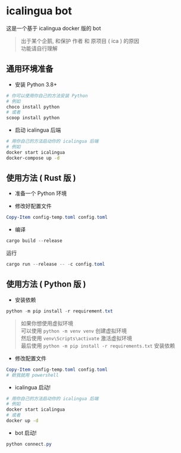 # icalingua bot

这是一个基于 icalingua docker 版的 bot

> 出于某个企鹅, 和保护 作者 和 原项目 ( ica ) 的原因 \
> 功能请自行理解

## 通用环境准备

- 安装 Python 3.8+
```powershell
# 你可以使用你自己的方法安装 Python
# 例如
choco install python
# 或者
scoop install python
```

- 启动 icalingua 后端

```bash
# 用你自己的方法启动你的 icalingua 后端
# 例如
docker start icalingua
docker-compose up -d
```

## 使用方法 ( Rust 版 )

- 准备一个 Python 环境

- 修改好配置文件

```powershell
Copy-Item config-temp.toml config.toml
```

- 编译

```powershell
cargo build --release
```

运行

```powershell
cargo run --release -- -c config.toml
```

## 使用方法 ( Python 版 )

- 安装依赖

```powershell
python -m pip install -r requirement.txt
```

> 如果你想使用虚拟环境 \
> 可以使用 `python -m venv venv` 创建虚拟环境 \
> 然后使用 `venv\Scripts\activate` 激活虚拟环境 \
> 最后使用 `python -m pip install -r requirements.txt` 安装依赖

- 修改配置文件

```powershell
Copy-Item config-temp.toml config.toml
# 欸我就用 powershell
```

- icalingua 启动!

```bash
# 用你自己的方法启动你的 icalingua 后端
# 例如
docker start icalingua
# 或者
docker up -d
```

- bot 启动!

```powershell
python connect.py
```
